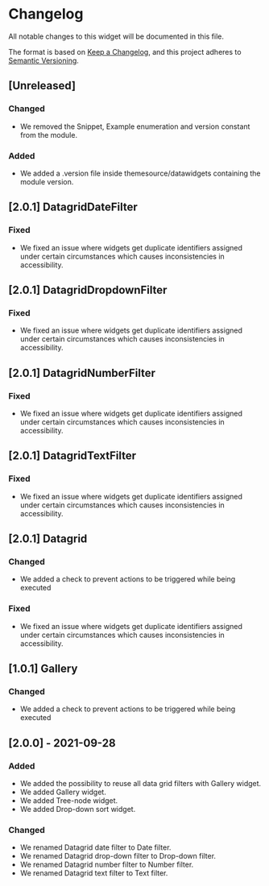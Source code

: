 # Changelog
All notable changes to this widget will be documented in this file.

The format is based on [Keep a Changelog](https://keepachangelog.com/en/1.0.0/), and this project adheres to [Semantic Versioning](https://semver.org/spec/v2.0.0.html).

## [Unreleased]

### Changed
- We removed the Snippet, Example enumeration and version constant from the module.

### Added
- We added a .version file inside themesource/datawidgets containing the module version.

## [2.0.1] DatagridDateFilter
### Fixed
- We fixed an issue where widgets get duplicate identifiers assigned under certain circumstances which causes inconsistencies in accessibility.

## [2.0.1] DatagridDropdownFilter
### Fixed
- We fixed an issue where widgets get duplicate identifiers assigned under certain circumstances which causes inconsistencies in accessibility.

## [2.0.1] DatagridNumberFilter
### Fixed
- We fixed an issue where widgets get duplicate identifiers assigned under certain circumstances which causes inconsistencies in accessibility.

## [2.0.1] DatagridTextFilter
### Fixed
- We fixed an issue where widgets get duplicate identifiers assigned under certain circumstances which causes inconsistencies in accessibility.

## [2.0.1] Datagrid
### Changed
- We added a check to prevent actions to be triggered while being executed

### Fixed
- We fixed an issue where widgets get duplicate identifiers assigned under certain circumstances which causes inconsistencies in accessibility.

## [1.0.1] Gallery
### Changed
- We added a check to prevent actions to be triggered while being executed

## [2.0.0] - 2021-09-28

### Added
- We added the possibility to reuse all data grid filters with Gallery widget.
- We added Gallery widget.
- We added Tree-node widget.
- We added Drop-down sort widget.

### Changed
- We renamed Datagrid date filter to Date filter.
- We renamed Datagrid drop-down filter to Drop-down filter.
- We renamed Datagrid number filter to Number filter.
- We renamed Datagrid text filter to Text filter.
